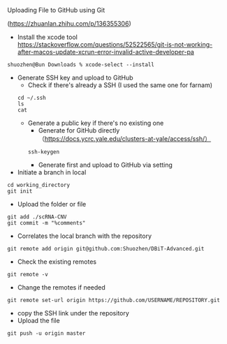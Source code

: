 Uploading File to GitHub using Git

(https://zhuanlan.zhihu.com/p/136355306)

- Install the xcode tool https://stackoverflow.com/questions/52522565/git-is-not-working-after-macos-update-xcrun-error-invalid-active-developer-pa
```
shuozhen@Bun Downloads % xcode-select --install
```
- Generate SSH key and upload to GitHub
  - Check if there's already a SSH (I used the same one for farnam)
  ```
  cd ~/.ssh
  ls
  cat 
  ```
  - Generate a public key if there's no existing one
    - Generate for GitHub directly （https://docs.ycrc.yale.edu/clusters-at-yale/access/ssh/）
    ```
    ssh-keygen
    ```
    - Generate first and upload to GitHub via setting
- Initiate a branch in local
```
cd working_directory
git init
```
- Upload the folder or file
```
git add ./scRNA-CNV 
git commit -m "%comments"
```
- Correlates the local branch with the repository
```
git remote add origin git@github.com:Shuozhen/DBiT-Advanced.git
```  
  - Check the existing remotes
  ```
  git remote -v
  ```
  - Change the remotes if needed
  ```
  git remote set-url origin https://github.com/USERNAME/REPOSITORY.git
  ```
  - copy the SSH link under the repository
- Upload the file
```
git push -u origin master
```
